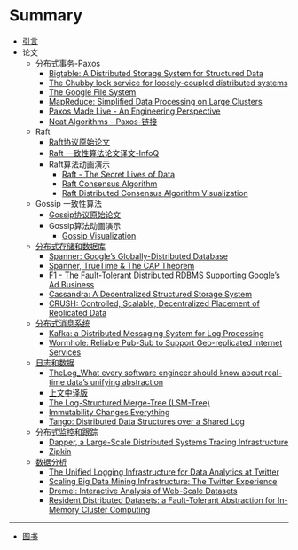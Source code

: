 # Summary

* [引言](README.md)
* 论文
    * 分布式事务-Paxos
        * [Bigtable: A Distributed Storage System for Structured Data](paper/distribution/transaction/Bigtable-ADistributedStorageSystemForStructuredData.md)
        * [The Chubby lock service for loosely-coupled distributed systems](paper/distribution/transaction/The-Chubby-lock-service-for-loosely-coupled-distributed-systems.md)
        * [The Google File System](paper/distribution/transaction/The-Google-File-System.md)
        * [MapReduce: Simplified Data Processing on Large Clusters](paper/distribution/transaction/MapReduce-SimplifiedDataProcessingOnLargeClusters.md)
        * [Paxos Made Live - An Engineering Perspective](paper/distribution/transaction/PaxosMadeLive-AnEngineeringPerspective.md)
        * [Neat Algorithms - Paxos-链接](https://harry.me/blog/2014/12/27/neat-algorithms-paxos/)
    * Raft
        * [Raft协议原始论文](paper/distribution/raft/raft.md)
        * [Raft 一致性算法论文译文-InfoQ](https://www.infoq.cn/article/raft-paper)
        * Raft算法动画演示
            * [Raft - The Secret Lives of Data](https://thesecretlivesofdata.com/raft/)
            * [Raft Consensus Algorithm](https://raft.github.io/)
            * [Raft Distributed Consensus Algorithm Visualization](https://kanaka.github.io/raft.js/)
    * Gossip 一致性算法
        * [Gossip协议原始论文](paper/distribution/gossip/flow-gossip.md)
        * Gossip算法动画演示
            * [Gossip Visualization](https://rrmoelker.github.io/gossip-visualization/)
    * [分布式存储和数据库](paper/distribution/database/README.md)
        * [Spanner: Google’s Globally-Distributed Database](paper/distribution/database/Spanner_GloballyDistributedDatabase.md)
        * [Spanner, TrueTime & The CAP Theorem](paper/distribution/database/Spanner_TrueTimeTheCAPTheorem.md)
        * [F1 - The Fault-Tolerant Distributed RDBMS Supporting Google’s Ad Business](paper/distribution/database/F1-TheFault-TolerantDistributed-RDBMS-SupportingGoogle’sAdBusiness.md)
        * [Cassandra: A Decentralized Structured Storage System](paper/distribution/database/Cassandra_A-Decentralized-Structured-Storage-System.md)
        * [CRUSH: Controlled, Scalable, Decentralized Placement of Replicated Data](paper/distribution/database/CRUSH_Controlled-Scalable-Decentralized-Placement-of-Replicated-Data.md)
    * [分布式消息系统](paper/distribution/message/README.md)
        * [Kafka: a Distributed Messaging System for Log Processing](paper/distribution/message/Kafka_a-Distributed-Messaging-System-for-Log-Processing.md)
        * [Wormhole: Reliable Pub-Sub to Support Geo-replicated Internet Services](paper/distribution/message/Wormhole_Reliable-Pub-Sub-to-Support-Geo-replicated-Internet-Services.md)
    * [日志和数据](paper/distribution/log/README.md)
        * [TheLog_What every software engineer should know about real-time data’s unifying abstraction](paper/distribution/log/TheLog_What-every-software-engineer-should-know-about-real-time-datas-unifying-abstraction.md)
        * [上文中译版](https://github.com/oldratlee/translations/blob/master/log-what-every-software-engineer-should-know-about-real-time-datas-unifying/README.md)
        * [The Log-Structured Merge-Tree (LSM-Tree)](paper/distribution/log/LSM-Tree.md)
        * [Immutability Changes Everything](paper/distribution/log/Immutability-Changes-Everything.md)
        * [Tango: Distributed Data Structures over a Shared Log](paper/distribution/log/Tango.md)
    * [分布式监控和跟踪](paper/distribution/monitor/README.md)
        * [Dapper, a Large-Scale Distributed Systems Tracing Infrastructure](paper/distribution/monitor/Dapper.md)
        * [Zipkin](paper/distribution/monitor/Zipin.md)
    * [数据分析](paper/distribution/data-analytics/README.md)
        * [The Unified Logging Infrastructure for Data Analytics at Twitter](paper/distribution/data-analytics/The-Unified-Logging-Infrastructure-for-Data-Analytics.md)
        * [Scaling Big Data Mining Infrastructure: The Twitter Experience](paper/distribution/data-analytics/Scaling-Big-Data-Mining-Infrastructure.md)
        * [Dremel: Interactive Analysis of Web-Scale Datasets](paper/distribution/data-analytics/Dremel.md)
        * [Resident Distributed Datasets: a Fault-Tolerant Abstraction for In-Memory Cluster Computing](paper/distribution/data-analytics/Resilient-Distributed-Datasets.md)

-----
* [图书](book/README.md)

